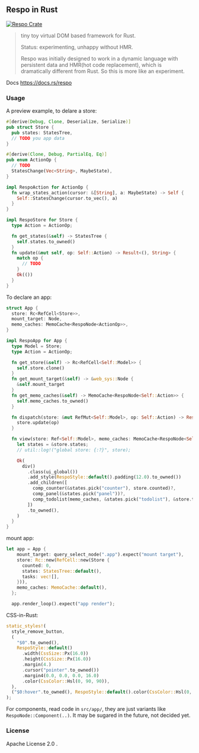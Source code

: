 ## Respo in Rust

[![Respo Crate](https://img.shields.io/crates/v/respo?style=flat-square)](https://crates.io/crates/respo)

> tiny toy virtual DOM based framework for Rust.
>
> Status: experimenting, unhappy without HMR.
>
> Respo was initially designed to work in a dynamic language with persistent data and HMR(hot code replacement), which is dramatically different from Rust. So this is more like an experiment.

Docs https://docs.rs/respo

### Usage

A preview example, to delare a store:

```rust
#[derive(Debug, Clone, Deserialize, Serialize)]
pub struct Store {
  pub states: StatesTree,
  // TODO you app data
}

#[derive(Clone, Debug, PartialEq, Eq)]
pub enum ActionOp {
  // TODO
  StatesChange(Vec<String>, MaybeState),
}

impl RespoAction for ActionOp {
  fn wrap_states_action(cursor: &[String], a: MaybeState) -> Self {
    Self::StatesChange(cursor.to_vec(), a)
  }
}

impl RespoStore for Store {
  type Action = ActionOp;

  fn get_states(&self) -> StatesTree {
    self.states.to_owned()
  }
  fn update(&mut self, op: Self::Action) -> Result<(), String> {
    match op {
      // TODO
    }
    Ok(())
  }
}
```

To declare an app:

```rust
struct App {
  store: Rc<RefCell<Store>>,
  mount_target: Node,
  memo_caches: MemoCache<RespoNode<ActionOp>>,
}

impl RespoApp for App {
  type Model = Store;
  type Action = ActionOp;

  fn get_store(&self) -> Rc<RefCell<Self::Model>> {
    self.store.clone()
  }
  fn get_mount_target(&self) -> &web_sys::Node {
    &self.mount_target
  }
  fn get_memo_caches(&self) -> MemoCache<RespoNode<Self::Action>> {
    self.memo_caches.to_owned()
  }

  fn dispatch(store: &mut RefMut<Self::Model>, op: Self::Action) -> Result<(), String> {
    store.update(op)
  }

  fn view(store: Ref<Self::Model>, memo_caches: MemoCache<RespoNode<Self::Action>>) -> Result<RespoNode<Self::Action>, String> {
    let states = &store.states;
    // util::log!("global store: {:?}", store);

    Ok(
      div()
        .class(ui_global())
        .add_style(RespoStyle::default().padding(12.0).to_owned())
        .add_children([
          comp_counter(&states.pick("counter"), store.counted)?,
          comp_panel(&states.pick("panel"))?,
          comp_todolist(memo_caches, &states.pick("todolist"), &store.tasks)?,
        ])
        .to_owned(),
    )
  }
}
```

mount app:

```rust
let app = App {
    mount_target: query_select_node(".app").expect("mount target"),
    store: Rc::new(RefCell::new(Store {
      counted: 0,
      states: StatesTree::default(),
      tasks: vec![],
    })),
    memo_caches: MemoCache::default(),
  };

  app.render_loop().expect("app render");
```

CSS-in-Rust:

```rust
static_styles!(
  style_remove_button,
  (
    "$0".to_owned(),
    RespoStyle::default()
      .width(CssSize::Px(16.0))
      .height(CssSize::Px(16.0))
      .margin(4.)
      .cursor("pointer".to_owned())
      .margin4(0.0, 0.0, 0.0, 16.0)
      .color(CssColor::Hsl(0, 90, 90)),
  ),
  ("$0:hover".to_owned(), RespoStyle::default().color(CssColor::Hsl(0, 90, 80))),
);
```

For components, read code in `src/app/`, they are just variants like `RespoNode::Component(..)`. It may be sugared in the future, not decided yet.

### License

Apache License 2.0 .

